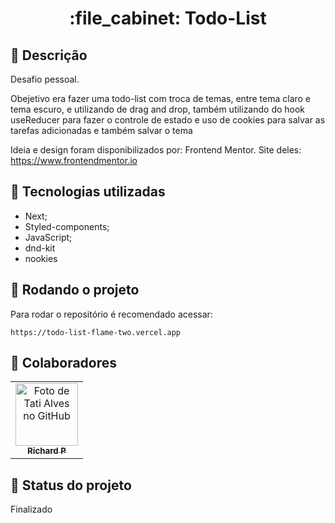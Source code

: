 <h1 align="center">:file_cabinet: Todo-List</h1>

## :memo: Descrição
Desafio pessoal.

Obejetivo era fazer uma todo-list com troca de temas, entre tema claro e tema escuro, e utilizando de drag and drop, 
também utilizando do hook useReducer para fazer o controle de estado e uso de cookies para salvar as tarefas adicionadas 
e também salvar o tema

Ideia e design foram disponibilizados por: Frontend Mentor.
Site deles: https://www.frontendmentor.io

## :wrench: Tecnologias utilizadas
* Next;
* Styled-components;
* JavaScript;
* dnd-kit
* nookies

## :rocket: Rodando o projeto
Para rodar o repositório é recomendado acessar:
```
https://todo-list-flame-two.vercel.app
```

## :handshake: Colaboradores
<table>
  <tr>
    <td align="center">
      <a href="https://github.com/Richard-Passos">
        <img src="https://img.freepik.com/vetores-premium/desenho-de-desenho-animado-de-um-programador_29937-8176.jpg" width="100px;" alt="Foto de Tati Alves no GitHub"/><br>
        <sub>
          <b>Richard P</b>
        </sub>
      </a>
    </td>
  </tr>
</table>

## :dart: Status do projeto
Finalizado
